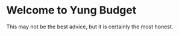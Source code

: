 <html>
    <head>
      <title>Yung Budget</title>
    </head>
    <body>
      <h1>Welcome to Yung Budget</h1>
      <p>This may not be the best advice, but it is certainly the most honest.</p>
    </body>
</html>
